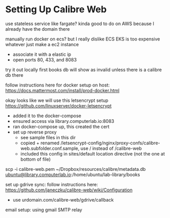 # Setting Up Calibre Web

use stateless service like fargate? kinda good to do on AWS because I already
have the domain there

manually run docker on ecs? but I really dislike ECS
EKS is too expensive
whatever just make a ec2 instance
- associate it with a elastic ip
- open ports 80, 433, and 8083

try it out locally first
books db will show as invalid unless there is a calibre db there

follow instructions here for docker setup on host: https://docs.mattermost.com/install/prod-docker.html

okay looks like we will use this letsencrypt setup
https://github.com/linuxserver/docker-letsencrypt

- added it to the docker-compose
- ensured access via library.computerlab.io:8083
- ran docker-compose up, this created the cert
- set up reverse proxy
  - see sample files in this dir
  - copied + renamed /letsencrypt-config/nginx/proxy-confs/calibre-web.subfolder.conf.sample, use / instead of /calibre-web
  - included this config in sites/default location directive (not the one at
    bottom of file) 



scp -i calibre-web.pem ~/Dropbox/resources/calibre/metadata.db ubuntu@library.computerlab.io:/home/ubuntu/lab-library/books


set up gdrive sync: follow instructions here: https://github.com/janeczku/calibre-web/wiki/Configuration
- use urdomain.com/calibre-web/gdrive/callback



email setup: using gmail SMTP relay
